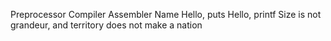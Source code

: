  Preprocessor
 Compiler
 Assembler
Name
Hello, puts
Hello, printf
Size is not grandeur, and territory does not make a nation


